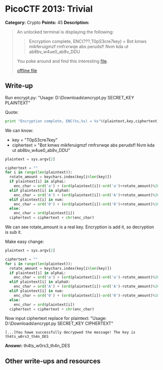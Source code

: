 # PicoCTF 2013: Trivial

**Category:** Crypto
**Points:** 45
**Description:**

> An unlocked terminal is displaying the following:
>
> > Encryption complete, ENC(???,T0pS3cre7key) = Bot kmws mikferuigmzf rmfrxrwqe abs perudsf! Nvm kda ut ab8bv_w4ue0_ab8v_DDU
>
> You poke around and find this interesting [file](https://2013.picoctf.com/problems/encrypt.py).
>
> [offline file](encrypt.py)

## Write-up

Run encrypt.py: "Usage: D:\Downloads\encrypt.py SECRET_KEY PLAINTEXT"

Quote:

```python
print "Encryption complete, ENC(%s,%s) = %s"%(plaintext,key,ciphertext)
```

We can know:

* key = "T0pS3cre7key"
* ciphertext = "Bot kmws mikferuigmzf rmfrxrwqe abs perudsf! Nvm kda ut ab8bv_w4ue0_ab8v_DDU"

```python
plaintext = sys.argv[2]

ciphertext = ""
for i in range(len(plaintext)):
  rotate_amount = keychars.index(key[i%len(key)])
  if plaintext[i] in alphaL:
    enc_char = ord('a') + (ord(plaintext[i])-ord('a')+rotate_amount)%26
  elif plaintext[i] in alphaU:
    enc_char = ord('A') + (ord(plaintext[i])-ord('A')+rotate_amount)%26
  elif plaintext[i] in num:
    enc_char = ord('0') + (ord(plaintext[i])-ord('0')+rotate_amount)%10
  else:
    enc_char = ord(plaintext[i])
  ciphertext = ciphertext + chr(enc_char)
```

We can see rotate_amount is a real key. Encryption is add it, so decryption is sub it.

Make easy change:

```python
plaintext = sys.argv[2]

ciphertext = ""
for i in range(len(plaintext)):
  rotate_amount = keychars.index(key[i%len(key)])
  if plaintext[i] in alphaL:
    enc_char = ord('a') + (ord(plaintext[i])-ord('a')-rotate_amount)%26
  elif plaintext[i] in alphaU:
    enc_char = ord('A') + (ord(plaintext[i])-ord('A')-rotate_amount)%26
  elif plaintext[i] in num:
    enc_char = ord('0') + (ord(plaintext[i])-ord('0')-rotate_amount)%10
  else:
    enc_char = ord(plaintext[i])
  ciphertext = ciphertext + chr(enc_char)
```

Now input ciphertext replace for plaintext: "Usage: D:\Downloads\encrypt.py SECRET_KEY CIPHERTEXT"

```
[...]You hawe successfully decrypwed the message! The key is th4ts_w0rs3_th4n_DES
```

**Answer:** th4ts_w0rs3_th4n_DES

## Other write-ups and resources

